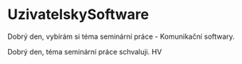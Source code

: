 # UzivatelskySoftware
Dobrý den, vybírám si téma seminární práce - Komunikační softwary.

Dobrý den, téma seminární práce schvaluji. HV
